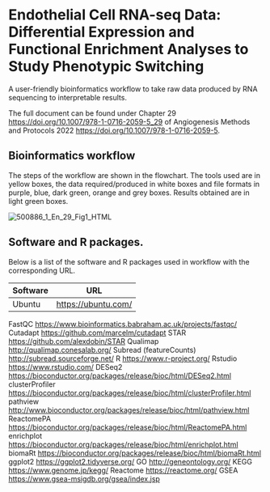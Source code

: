 # Endothelial Cell RNA-seq Data: Differential Expression and Functional Enrichment Analyses to Study Phenotypic Switching

A user-friendly bioinformatics workflow to take raw data produced by RNA sequencing to interpretable results.

The full document can be found under Chapter 29 <https://doi.org/10.1007/978-1-0716-2059-5_29> of Angiogenesis Methods and Protocols 2022 <https://doi.org/10.1007/978-1-0716-2059-5>.

## Bioinformatics workflow

The steps of the workflow are shown in the flowchart. The tools used are in yellow boxes, the data required/produced in white boxes and file formats in purple, blue, dark green, orange and grey boxes. Results obtained are in light green boxes.


![500886_1_En_29_Fig1_HTML](https://user-images.githubusercontent.com/85964718/156379269-fb2cfee2-a446-4f7c-bf31-7c8e8771cc55.png)

## Software and R packages.

Below is a list of the software and R packages used in workflow with the corresponding URL.

| Software | URL |
| --- | --- |
| Ubuntu | https://ubuntu.com/ |
FastQC https://www.bioinformatics.babraham.ac.uk/projects/fastqc/
Cutadapt https://github.com/marcelm/cutadapt
STAR https://github.com/alexdobin/STAR
Qualimap http://qualimap.conesalab.org/
Subread (featureCounts) http://subread.sourceforge.net/
R https://www.r-project.org/
Rstudio https://www.rstudio.com/
DESeq2 https://bioconductor.org/packages/release/bioc/html/DESeq2.html
clusterProfiler https://bioconductor.org/packages/release/bioc/html/clusterProfiler.html
pathview http://www.bioconductor.org/packages/release/bioc/html/pathview.html
ReactomePA https://bioconductor.org/packages/release/bioc/html/ReactomePA.html
enrichplot https://bioconductor.org/packages/release/bioc/html/enrichplot.html
biomaRt https://bioconductor.org/packages/release/bioc/html/biomaRt.html
ggplot2 https://ggplot2.tidyverse.org/
GO http://geneontology.org/
KEGG https://www.genome.jp/kegg/
Reactome https://reactome.org/
GSEA https://www.gsea-msigdb.org/gsea/index.jsp
